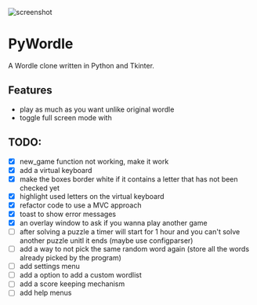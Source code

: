 ![screenshot](images/screenshot1.jpeg)
# PyWordle
A Wordle clone written in Python and Tkinter.

## Features
- play as much as you want unlike original wordle
- toggle full screen mode with <F11>

## TODO:
- [X] new_game function not working, make it work
- [X] add a virtual keyboard
- [X] make the boxes border white if it contains a letter that has not been checked yet
- [X] highlight used letters on the virtual keyboard
- [X] refactor code to use a MVC approach
- [X] toast to show error messages
- [X] an overlay window to ask if you wanna play another game
- [ ] after solving a puzzle a timer will start for 1 hour and you can't solve another puzzle unitl it ends (maybe use configparser)
- [ ] add a way to not pick the same random word again (store all the words already picked by the program)
- [ ] add settings menu
- [ ] add a option to add a custom wordlist
- [ ] add a score keeping mechanism
- [ ] add help menus
